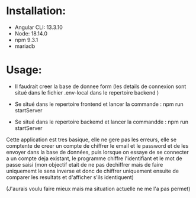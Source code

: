 # Installation:
- Angular CLI: 13.3.10
- Node: 18.14.0 
- npm 9.3.1
- mariadb

# Usage:
- Il faudrait creer la base de donnee form (les details de connexion sont situé dans le fichier .env-local dans le repertoire backend )

- Se situé dans le repertoire frontend et lancer la commande : npm run startServer
- Se situé dans le repertoire backemd et lancer la commandde : npm run startServer

Cette application est tres basique, elle ne gere pas les erreurs, elle se comptente de creer un compte de chiffrer le email et le password et de les envoyer dans la base de données, puis lorsque on essaye de se connecter a un compte deja existant, le programme chiffre l'identifiant et le mot de passe saisi (mon objectif etait de ne pas dechiffrer mais de faire uniquememt le sens inverse et donc de chiffrer uniquement ensuite de comparer les resultats et d'afficher s'ils identiquent)

(J'aurais voulu faire mieux mais ma situation actuelle ne me l'a pas permet)